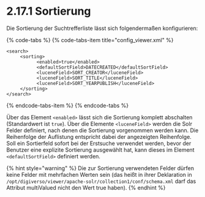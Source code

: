 # 2.17.1 Sortierung

Die Sortierung der Suchtrefferliste lässt sich folgendermaßen konfigurieren:

{% code-tabs %}
{% code-tabs-item title="config\_viewer.xml" %}
```markup
<search>
     <sorting>
           <enabled>true</enabled>
           <defaultSortField>DATECREATED</defaultSortField>
           <luceneField>SORT_CREATOR</luceneField>
           <luceneField>SORT_TITLE</luceneField>
           <luceneField>SORT_YEARPUBLISH</luceneField>
     </sorting>
</search>
```
{% endcode-tabs-item %}
{% endcode-tabs %}

Über das Element `<enabled>` lässt sich die Sortierung komplett abschalten \(Standardwert ist `true`\). Über die Elemente `<luceneField>` werden die Solr Felder definiert, nach denen die Sortierung vorgenommen werden kann. Die Reihenfolge der Auflistung entspricht dabei der angezeigten Reihenfolge. Soll ein Sortierfeld sofort bei der Erstsuche verwendet werden, bevor der Benutzer eine explizite Sortierung ausgewählt hat, kann dieses im Element `<defaultSortField>` definiert werden.

{% hint style="warning" %}
Die zur Sortierung verwendeten Felder dürfen keine Felder mit mehrfachen Werten sein \(das heißt in ihrer Deklaration in `/opt/digiverso/viewer/apache-solr/collection1/conf/schema.xml` darf das Attribut multiValued nicht den Wert true haben\).
{% endhint %}

